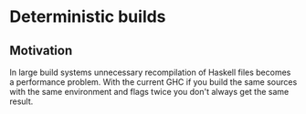 # Deterministic builds

## Motivation


In large build systems unnecessary recompilation of Haskell files becomes a performance problem. With the current GHC if you build the same sources with the same environment and flags twice you don't always get the same result.
